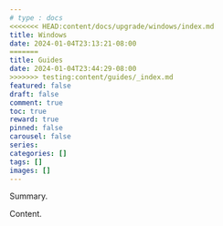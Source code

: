 ```yaml
---
# type : docs
<<<<<<< HEAD:content/docs/upgrade/windows/index.md
title: Windows
date: 2024-01-04T23:13:21-08:00
=======
title: Guides
date: 2024-01-04T23:44:29-08:00
>>>>>>> testing:content/guides/_index.md
featured: false
draft: false
comment: true
toc: true
reward: true
pinned: false
carousel: false
series:
categories: []
tags: []
images: []
---
```


Summary.

<!--more-->

Content.
